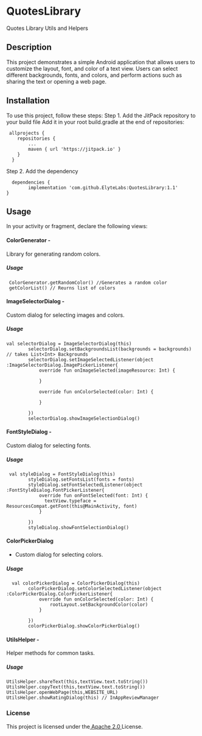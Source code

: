 # QuotesLibrary
Quotes Library Utils and Helpers

## Description
This project demonstrates a simple Android application that allows users to customize the layout, font, and color of a text view. 
Users can select different backgrounds, fonts, and colors, and perform actions such as sharing the text or opening a web page.

## Installation
To use this project, follow these steps:
Step 1. Add the JitPack repository to your build file
 Add it in your root build.gradle at the end of repositories:
 
     allprojects {
		repositories {
			...
			maven { url 'https://jitpack.io' }
		}
	  }
       
 Step 2. Add the dependency
 
      dependencies {
	        implementation 'com.github.ElyteLabs:QuotesLibrary:1.1'
	}

## Usage
In your activity or fragment, declare the following views:
#### ColorGenerator - 
Library for generating random colors.
##### Usage
     ColorGenerator.getRandomColor() //Generates a random color
     getColorList() // Reurns list of colors
#### ImageSelectorDialog - 
Custom dialog for selecting images and colors.
##### Usage
    val selectorDialog = ImageSelectorDialog(this)
            selectorDialog.setBackgroundsList(backgrounds = backgrounds) // takes List<Int> Backgrounds
            selectorDialog.setImageSelectedListener(object :ImageSelectorDialog.ImagePickerListener{
                override fun onImageSelected(imageResource: Int) {
                   
                }

                override fun onColorSelected(color: Int) {
                   
                }

            })
            selectorDialog.showImageSelectionDialog()

#### FontStyleDialog - 
Custom dialog for selecting fonts.
##### Usage
     val styleDialog = FontStyleDialog(this)
            styleDialog.setFontsList(fonts = fonts)
            styleDialog.setFontSelectedListener(object :FontStyleDialog.FontPickerListener{
                override fun onFontSelected(font: Int) {
                  textView.typeface = ResourcesCompat.getFont(this@MainActivity, font)
                }

            })
            styleDialog.showFontSelectionDialog()
            
#### ColorPickerDialog 
- Custom dialog for selecting colors.
##### Usage
      val colorPickerDialog = ColorPickerDialog(this)
            colorPickerDialog.setColorSelectedListener(object :ColorPickerDialog.ColorPickerListener{
                override fun onColorSelected(color: Int) {
                    rootLayout.setBackgroundColor(color)
                }

            })
            colorPickerDialog.showColorPickerDialog()
#### UtilsHelper - 
Helper methods for common tasks.
##### Usage
    UtilsHelper.shareText(this,textView.text.toString())
    UtilsHelper.copyText(this,textView.text.toString())
    UtilsHelper.openWebPage(this,WEBSITE_URL)
    UtilsHelper.showRatingDialog(this) // InAppReviewManager 
    
    
### License
This project is licensed under the[ Apache 2.0 ](http://www.apache.org/licenses/LICENSE-2.0.txt)License.
